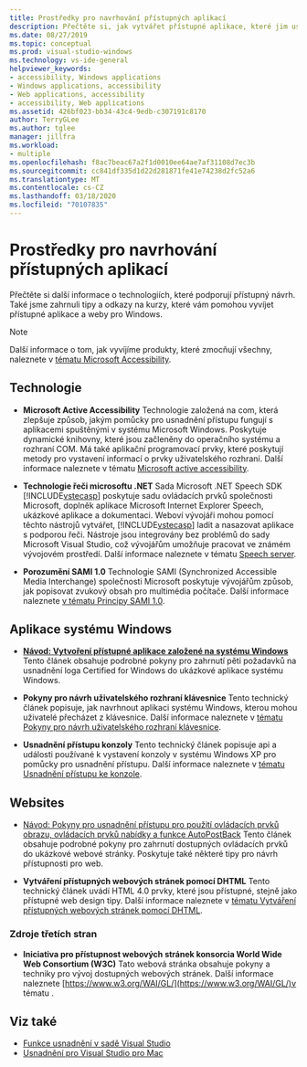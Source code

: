 ```yaml
---
title: Prostředky pro navrhování přístupných aplikací
description: Přečtěte si, jak vytvářet přístupné aplikace, které jim usnadní používání.
ms.date: 08/27/2019
ms.topic: conceptual
ms.prod: visual-studio-windows
ms.technology: vs-ide-general
helpviewer_keywords:
- accessibility, Windows applications
- Windows applications, accessibility
- Web applications, accessibility
- accessibility, Web applications
ms.assetid: 426bf023-bb34-43c4-9edb-c307191c8170
author: TerryGLee
ms.author: tglee
manager: jillfra
ms.workload:
- multiple
ms.openlocfilehash: f8ac7beac67a2f1d0010ee64ae7af31108d7ec3b
ms.sourcegitcommit: cc841df335d1d22d281871fe41e74238d2fc52a6
ms.translationtype: MT
ms.contentlocale: cs-CZ
ms.lasthandoff: 03/18/2020
ms.locfileid: "70107835"
---
```

# <a name="resources-for-designing-accessible-applications"></a>Prostředky pro navrhování přístupných aplikací

Přečtěte si další informace o technologiích, které podporují přístupný návrh. Také jsme zahrnuli tipy a odkazy na kurzy, které vám pomohou vyvíjet přístupné aplikace a weby pro Windows.

>[!NOTE]
>Další informace o tom, jak vyvíjíme produkty, které zmocňují všechny, naleznete v [tématu Microsoft Accessibility](https://www.microsoft.com/accessibility/).

## <a name="technologies"></a>Technologie

* **Microsoft Active Accessibility** Technologie založená na com, která zlepšuje způsob, jakým pomůcky pro usnadnění přístupu fungují s aplikacemi spuštěnými v systému Microsoft Windows. Poskytuje dynamické knihovny, které jsou začleněny do operačního systému a rozhraní COM. Má také aplikační programovací prvky, které poskytují metody pro vystavení informací o prvky uživatelského rozhraní. Další informace naleznete v tématu [Microsoft active accessibility](/windows/desktop/WinAuto/microsoft-active-accessibility).

* **Technologie řeči microsoftu .NET** Sada Microsoft .NET Speech SDK [!INCLUDE[vstecasp](../../code-quality/includes/vstecasp_md.md)] poskytuje sadu ovládacích prvků společnosti Microsoft, doplněk aplikace Microsoft Internet Explorer Speech, ukázkové aplikace a dokumentaci. Weboví vývojáři mohou pomocí těchto nástrojů vytvářet, [!INCLUDE[vstecasp](../../code-quality/includes/vstecasp_md.md)] ladit a nasazovat aplikace s podporou řeči. Nástroje jsou integrovány bez problémů do sady Microsoft Visual Studio, což vývojářům umožňuje pracovat ve známém vývojovém prostředí. Další informace naleznete v tématu [Speech server](/previous-versions/office/developer/speech-technologies/ms950383\(v\=msdn.10\)).

* **Porozumění SAMI 1.0** Technologie SAMI (Synchronized Accessible Media Interchange) společnosti Microsoft poskytuje vývojářům způsob, jak popisovat zvukový obsah pro multimédia počítače. Další informace naleznete [v tématu Principy SAMI 1.0](/previous-versions/windows/desktop/dnacc/understanding-sami-1.0).

## <a name="windows-applications"></a>Aplikace systému Windows

* **[Návod: Vytvoření přístupné aplikace založené na systému Windows](/dotnet/framework/winforms/advanced/walkthrough-creating-an-accessible-windows-based-application)** Tento článek obsahuje podrobné pokyny pro zahrnutí pěti požadavků na usnadnění loga Certified for Windows do ukázkové aplikace systému Windows.

* **Pokyny pro návrh uživatelského rozhraní klávesnice** Tento technický článek popisuje, jak navrhnout aplikaci systému Windows, kterou mohou uživatelé přecházet z klávesnice. Další informace naleznete v [tématu Pokyny pro návrh uživatelského rozhraní klávesnice](/previous-versions/windows/desktop/dnacc/guidelines-for-keyboard-user-interface-design).

* **Usnadnění přístupu konzoly** Tento technický článek popisuje api a události používané k vystavení konzoly v systému Windows XP pro pomůcky pro usnadnění přístupu. Další informace naleznete v [tématu Usnadnění přístupu ke konzole](/previous-versions/windows/desktop/dnacc/console-accessibility).

## <a name="websites"></a>Websites

- [Návod: Pokyny pro usnadnění přístupu pro použití ovládacích prvků obrazu, ovládacích prvků nabídky a funkce AutoPostBack](https://msdn.microsoft.com/Library/ff7b5021-48b3-46bf-921f-9fe1e0e32202) Tento článek obsahuje podrobné pokyny pro zahrnutí dostupných ovládacích prvků do ukázkové webové stránky. Poskytuje také některé tipy pro návrh přístupnosti pro web.

- **Vytváření přístupných webových stránek pomocí DHTML** Tento technický článek uvádí HTML 4.0 prvky, které jsou přístupné, stejně jako přístupné web design tipy. Další informace naleznete v [tématu Vytváření přístupných webových stránek pomocí DHTML](https://msdn.microsoft.com/library/ms528445.aspx).

### <a name="third-party-resources"></a>Zdroje třetích stran

- **Iniciativa pro přístupnost webových stránek konsorcia World Wide Web Consortium (W3C)** Tato webová stránka obsahuje pokyny a techniky pro vývoj dostupných webových stránek. Další informace naleznete [https://www.w3.org/WAI/GL/](https://www.w3.org/WAI/GL/)v tématu .

## <a name="see-also"></a>Viz také

* [Funkce usnadnění v sadě Visual Studio](../../ide/reference/accessibility-features-of-visual-studio.md)
* [Usnadnění pro Visual Studio pro Mac](/visualstudio/mac/accessibility/)
